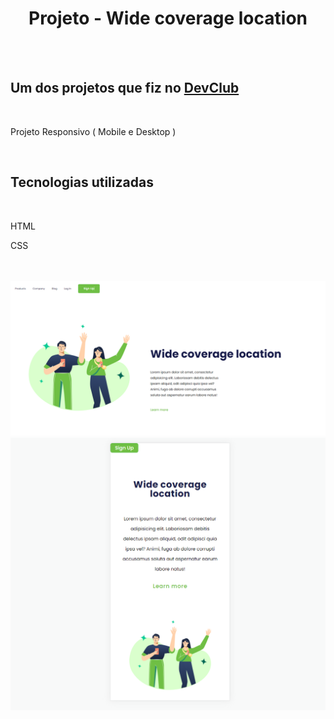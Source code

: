 <h1 align="center"> Projeto - Wide coverage location </h1>

<br>
<br>

<h2> Um dos projetos que fiz no <a href="https://rodolfomori.com.br/devclub">DevClub </a></h2>

<br>

<p> Projeto Responsivo ( Mobile e Desktop ) </p>
  
<br>

<h2> Tecnologias utilizadas </h2>

<br>

<p> HTML </P>

<p> CSS </p>
    
<br>
<br>

<img src="https://github.com/ViniciusdeTulio/Projeto-Wide-coverage-location-DEVCLUB/blob/master/img/Desktop.png?raw=true">
<img src="https://github.com/ViniciusdeTulio/Projeto-Wide-coverage-location-DEVCLUB/blob/master/img/Mobile.png?raw=true">
